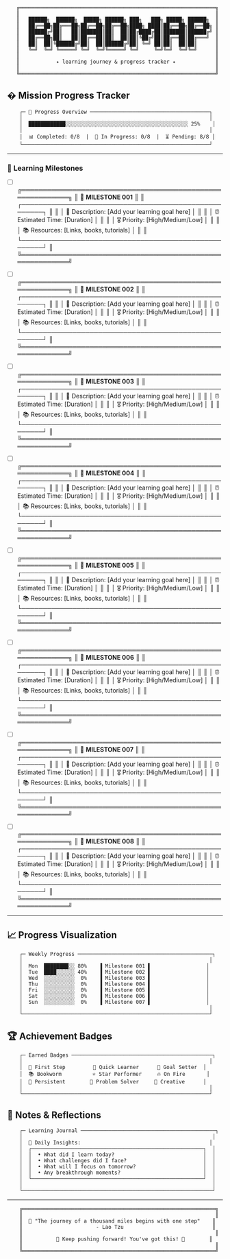 ```
   ╔════════════════════════════════════════════════════════════════╗
   ║                                                                ║
   ║   ██████╗  ██████╗  █████╗ ██████╗ ███╗   ███╗ █████╗ ██████╗  ║
   ║   ██╔══██╗██╔═══██╗██╔══██╗██╔══██╗████╗ ████║██╔══██╗██╔══██╗ ║
   ║   ██████╔╝██║   ██║███████║██║  ██║██╔████╔██║███████║██████╔╝ ║
   ║   ██╔══██╗██║   ██║██╔══██║██║  ██║██║╚██╔╝██║██╔══██║██╔═══╝  ║
   ║   ██║  ██║╚██████╔╝██║  ██║██████╔╝██║ ╚═╝ ██║██║  ██║██║      ║
   ║   ╚═╝  ╚═╝ ╚═════╝ ╚═╝  ╚═╝╚═════╝ ╚═╝     ╚═╝╚═╝  ╚═╝╚═╝      ║
   ║                                                                ║
   ║            ✦ learning journey & progress tracker ✦             ║
   ║                                                                ║
   ╚════════════════════════════════════════════════════════════════╝
```

## � **Mission Progress Tracker**

```
    ┌─ 🏁 Progress Overview ───────────────────────────────────────┐
    │                                                             │
    │  ████████████░░░░░░░░░░░░░░░░░░░░░░░░░░░░░░░░░░░░░░░░ 25%    │
    │                                                             │
    │  📊 Completed: 0/8  |  🔄 In Progress: 0/8  |  ⏳ Pending: 8/8 │
    └─────────────────────────────────────────────────────────────┘
```

---

### 🚀 **Learning Milestones**

* [ ] ╔═══════════════════════════════════════════════════════════╗
      ║  🎯 **MILESTONE 001**                                     ║
      ║  ┌─────────────────────────────────────────────────────┐  ║
      ║  │  📝 Description: [Add your learning goal here]      │  ║
      ║  │  ⏰ Estimated Time: [Duration]                      │  ║
      ║  │  🎖️  Priority: [High/Medium/Low]                    │  ║
      ║  │  📚 Resources: [Links, books, tutorials]           │  ║
      ║  └─────────────────────────────────────────────────────┘  ║
      ╚═══════════════════════════════════════════════════════════╝

* [ ] ╔═══════════════════════════════════════════════════════════╗
      ║  🎯 **MILESTONE 002**                                     ║
      ║  ┌─────────────────────────────────────────────────────┐  ║
      ║  │  📝 Description: [Add your learning goal here]      │  ║
      ║  │  ⏰ Estimated Time: [Duration]                      │  ║
      ║  │  🎖️  Priority: [High/Medium/Low]                    │  ║
      ║  │  📚 Resources: [Links, books, tutorials]           │  ║
      ║  └─────────────────────────────────────────────────────┘  ║
      ╚═══════════════════════════════════════════════════════════╝

* [ ] ╔═══════════════════════════════════════════════════════════╗
      ║  🎯 **MILESTONE 003**                                     ║
      ║  ┌─────────────────────────────────────────────────────┐  ║
      ║  │  📝 Description: [Add your learning goal here]      │  ║
      ║  │  ⏰ Estimated Time: [Duration]                      │  ║
      ║  │  🎖️  Priority: [High/Medium/Low]                    │  ║
      ║  │  📚 Resources: [Links, books, tutorials]           │  ║
      ║  └─────────────────────────────────────────────────────┘  ║
      ╚═══════════════════════════════════════════════════════════╝

* [ ] ╔═══════════════════════════════════════════════════════════╗
      ║  🎯 **MILESTONE 004**                                     ║
      ║  ┌─────────────────────────────────────────────────────┐  ║
      ║  │  📝 Description: [Add your learning goal here]      │  ║
      ║  │  ⏰ Estimated Time: [Duration]                      │  ║
      ║  │  🎖️  Priority: [High/Medium/Low]                    │  ║
      ║  │  📚 Resources: [Links, books, tutorials]           │  ║
      ║  └─────────────────────────────────────────────────────┘  ║
      ╚═══════════════════════════════════════════════════════════╝

* [ ] ╔═══════════════════════════════════════════════════════════╗
      ║  🎯 **MILESTONE 005**                                     ║
      ║  ┌─────────────────────────────────────────────────────┐  ║
      ║  │  📝 Description: [Add your learning goal here]      │  ║
      ║  │  ⏰ Estimated Time: [Duration]                      │  ║
      ║  │  🎖️  Priority: [High/Medium/Low]                    │  ║
      ║  │  📚 Resources: [Links, books, tutorials]           │  ║
      ║  └─────────────────────────────────────────────────────┘  ║
      ╚═══════════════════════════════════════════════════════════╝

* [ ] ╔═══════════════════════════════════════════════════════════╗
      ║  🎯 **MILESTONE 006**                                     ║
      ║  ┌─────────────────────────────────────────────────────┐  ║
      ║  │  📝 Description: [Add your learning goal here]      │  ║
      ║  │  ⏰ Estimated Time: [Duration]                      │  ║
      ║  │  🎖️  Priority: [High/Medium/Low]                    │  ║
      ║  │  📚 Resources: [Links, books, tutorials]           │  ║
      ║  └─────────────────────────────────────────────────────┘  ║
      ╚═══════════════════════════════════════════════════════════╝

* [ ] ╔═══════════════════════════════════════════════════════════╗
      ║  🎯 **MILESTONE 007**                                     ║
      ║  ┌─────────────────────────────────────────────────────┐  ║
      ║  │  📝 Description: [Add your learning goal here]      │  ║
      ║  │  ⏰ Estimated Time: [Duration]                      │  ║
      ║  │  🎖️  Priority: [High/Medium/Low]                    │  ║
      ║  │  📚 Resources: [Links, books, tutorials]           │  ║
      ║  └─────────────────────────────────────────────────────┘  ║
      ╚═══════════════════════════════════════════════════════════╝

* [ ] ╔═══════════════════════════════════════════════════════════╗
      ║  🎯 **MILESTONE 008**                                     ║
      ║  ┌─────────────────────────────────────────────────────┐  ║
      ║  │  📝 Description: [Add your learning goal here]      │  ║
      ║  │  ⏰ Estimated Time: [Duration]                      │  ║
      ║  │  🎖️  Priority: [High/Medium/Low]                    │  ║
      ║  │  📚 Resources: [Links, books, tutorials]           │  ║
      ║  └─────────────────────────────────────────────────────┘  ║
      ╚═══════════════════════════════════════════════════════════╝

---

## 📈 **Progress Visualization**

```
    ┌─ Weekly Progress ────────────────────────────────────────────┐
    │                                                             │
    │  Mon  ████████░░ 80%    ▐ Milestone 001 ▌                  │
    │  Tue  ████░░░░░░ 40%    ▐ Milestone 002 ▌                  │
    │  Wed  ░░░░░░░░░░  0%    ▐ Milestone 003 ▌                  │
    │  Thu  ░░░░░░░░░░  0%    ▐ Milestone 004 ▌                  │
    │  Fri  ░░░░░░░░░░  0%    ▐ Milestone 005 ▌                  │
    │  Sat  ░░░░░░░░░░  0%    ▐ Milestone 006 ▌                  │
    │  Sun  ░░░░░░░░░░  0%    ▐ Milestone 007 ▌                  │
    │                                                             │
    └─────────────────────────────────────────────────────────────┘
```

## 🏆 **Achievement Badges**

```
    ┌─ Earned Badges ──────────────────────────────────────────────┐
    │                                                             │
    │  🥇 First Step         🚀 Quick Learner      🎯 Goal Setter  │
    │  📚 Bookworm          ⭐ Star Performer     🔥 On Fire       │
    │  💪 Persistent        🧠 Problem Solver     🎨 Creative      │
    │                                                             │
    └─────────────────────────────────────────────────────────────┘
```

## 💭 **Notes & Reflections**

```
    ┌─ Learning Journal ────────────────────────────────────────────┐
    │                                                              │
    │  📝 Daily Insights:                                          │
    │  ┌────────────────────────────────────────────────────────┐  │
    │  │  • What did I learn today?                             │  │
    │  │  • What challenges did I face?                         │  │
    │  │  • What will I focus on tomorrow?                      │  │
    │  │  • Any breakthrough moments?                           │  │
    │  └────────────────────────────────────────────────────────┘  │
    │                                                              │
    └──────────────────────────────────────────────────────────────┘
```

---

```
    ╔═══════════════════════════════════════════════════════════════╗
    ║                                                               ║
    ║  🌟 "The journey of a thousand miles begins with one step"    ║
    ║                        - Lao Tzu                             ║
    ║                                                               ║
    ║           🚀 Keep pushing forward! You've got this! 🚀        ║
    ║                                                               ║
    ╚═══════════════════════════════════════════════════════════════╝
```
